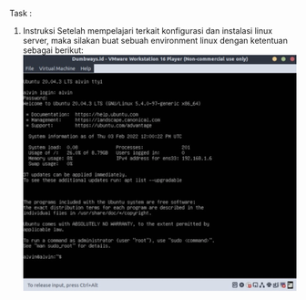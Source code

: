 Task :
1. Instruksi
Setelah mempelajari terkait konfigurasi dan instalasi linux server, maka silakan buat sebuah environment linux dengan ketentuan sebagai berikut:
![Img 1](Assets/1.png)
